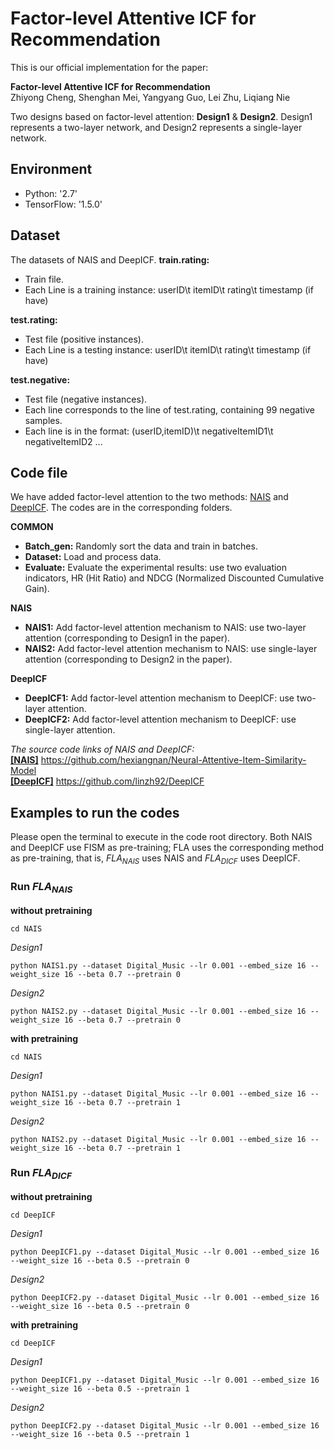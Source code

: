 Factor-level Attentive ICF for Recommendation
=
This is our official implementation for the paper:

**Factor-level Attentive ICF for Recommendation**   
Zhiyong Cheng, Shenghan Mei, Yangyang Guo, Lei Zhu, Liqiang Nie

Two designs based on factor-level attention: **Design1** & **Design2**. Design1 represents a two-layer network, and Design2 represents a single-layer network.

## Environment
- Python: '2.7'
- TensorFlow: '1.5.0'

## Dataset
The datasets of NAIS and DeepICF.
**train.rating:**
- Train file.
- Each Line is a training instance: userID\t itemID\t rating\t timestamp (if have)

**test.rating:**
- Test file (positive instances).
- Each Line is a testing instance: userID\t itemID\t rating\t timestamp (if have)

**test.negative:**
- Test file (negative instances).
- Each line corresponds to the line of test.rating, containing 99 negative samples.
- Each line is in the format: (userID,itemID)\t negativeItemID1\t negativeItemID2 ...

## Code file
We have added factor-level attention to the two methods: [NAIS](https://github.com/hexiangnan/Neural-Attentive-Item-Similarity-Model "NAIS") and [DeepICF](https://github.com/linzh92/DeepICF "DeepICF"). The codes are in the corresponding folders.

**COMMON**
- **Batch_gen:** Randomly sort the data and train in batches.
- **Dataset:** Load and process data.
- **Evaluate:** Evaluate the experimental results: use two evaluation indicators, HR (Hit Ratio) and NDCG (Normalized Discounted Cumulative Gain).

**NAIS**
- **NAIS1:** Add factor-level attention mechanism to NAIS: use two-layer attention (corresponding to Design1 in the paper).
- **NAIS2:** Add factor-level attention mechanism to NAIS: use single-layer attention (corresponding to Design2 in the paper).

**DeepICF**
- **DeepICF1:** Add factor-level attention mechanism to DeepICF: use two-layer attention.
- **DeepICF2:** Add factor-level attention mechanism to DeepICF: use single-layer attention.

*The source code links of NAIS and DeepICF:*  
[**[NAIS]**](https://github.com/hexiangnan/Neural-Attentive-Item-Similarity-Model "NAIS")
https://github.com/hexiangnan/Neural-Attentive-Item-Similarity-Model  
[**[DeepICF]**](https://github.com/linzh92/DeepICF "DeepICF")
https://github.com/linzh92/DeepICF

## Examples to run the codes
Please open the terminal to execute in the code root directory. Both NAIS and DeepICF use FISM as pre-training; FLA uses the corresponding method as pre-training, that is, $FLA_{NAIS}$ uses NAIS and $FLA_{DICF}$ uses DeepICF.

### Run $FLA_{NAIS}$
**without pretraining**
```
cd NAIS
```
*Design1*
```
python NAIS1.py --dataset Digital_Music --lr 0.001 --embed_size 16 --weight_size 16 --beta 0.7 --pretrain 0
```
*Design2*
```
python NAIS2.py --dataset Digital_Music --lr 0.001 --embed_size 16 --weight_size 16 --beta 0.7 --pretrain 0
```
**with pretraining**
```
cd NAIS
```
*Design1*
```
python NAIS1.py --dataset Digital_Music --lr 0.001 --embed_size 16 --weight_size 16 --beta 0.7 --pretrain 1
```
*Design2*
```
python NAIS2.py --dataset Digital_Music --lr 0.001 --embed_size 16 --weight_size 16 --beta 0.7 --pretrain 1
```
### Run $FLA_{DICF}$
**without pretraining**
```
cd DeepICF
```
*Design1*
```
python DeepICF1.py --dataset Digital_Music --lr 0.001 --embed_size 16 --weight_size 16 --beta 0.5 --pretrain 0
```
*Design2*
```
python DeepICF2.py --dataset Digital_Music --lr 0.001 --embed_size 16 --weight_size 16 --beta 0.5 --pretrain 0
```
**with pretraining**
```
cd DeepICF
```
*Design1*
```
python DeepICF1.py --dataset Digital_Music --lr 0.001 --embed_size 16 --weight_size 16 --beta 0.5 --pretrain 1
```
*Design2*
```
python DeepICF2.py --dataset Digital_Music --lr 0.001 --embed_size 16 --weight_size 16 --beta 0.5 --pretrain 1
```
